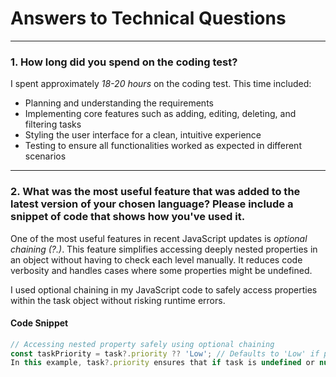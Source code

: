 # Answers to Technical Questions

---

### 1. How long did you spend on the coding test?
I spent approximately *18-20 hours* on the coding test. This time included:

- Planning and understanding the requirements
- Implementing core features such as adding, editing, deleting, and filtering tasks
- Styling the user interface for a clean, intuitive experience
- Testing to ensure all functionalities worked as expected in different scenarios

---

### 2. What was the most useful feature that was added to the latest version of your chosen language? Please include a snippet of code that shows how you've used it.

One of the most useful features in recent JavaScript updates is *optional chaining (?.)*. This feature simplifies accessing deeply nested properties in an object without having to check each level manually. It reduces code verbosity and handles cases where some properties might be undefined.

I used optional chaining in my JavaScript code to safely access properties within the task object without risking runtime errors.

#### Code Snippet
```javascript
// Accessing nested property safely using optional chaining
const taskPriority = task?.priority ?? 'Low'; // Defaults to 'Low' if priority is undefined
In this example, task?.priority ensures that if task is undefined or null, it won’t throw an error. Instead, the code will assign 'Low' as the default priority if task.priority is not defined.